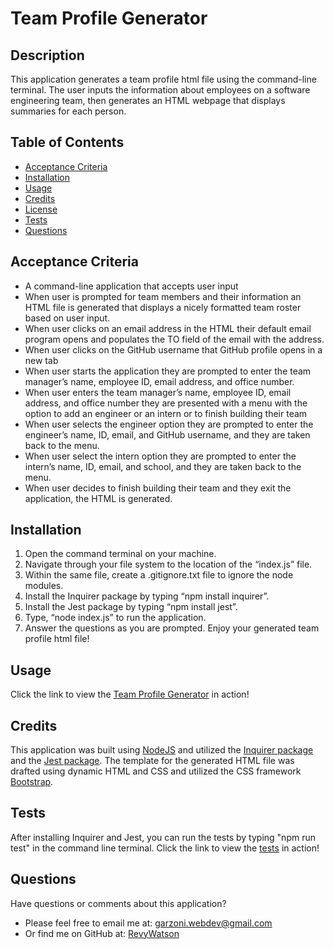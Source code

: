 # Team Profile Generator 

## Description
This application generates a team profile html file using the command-line terminal. The user inputs the information about employees on a software engineering team, then generates an HTML webpage that displays summaries for each person. 

## Table of Contents
- [Acceptance Criteria](#acceptance-criteria)
- [Installation](#installation)
- [Usage](#usage)
- [Credits](#credits)
- [License](#license)
- [Tests](#tests)
- [Questions](#questions)

## Acceptance Criteria
* A command-line application that accepts user input
* When user is prompted for team members and their information an HTML file is generated that displays a nicely formatted team roster based on user input.
* When user clicks on an email address in the HTML their default email program opens and populates the TO field of the email with the address.
* When user clicks on the GitHub username that GitHub profile opens in a new tab
* When user starts the application they are prompted to enter the team manager’s name, employee ID, email address, and office number.
* When user enters the team manager’s name, employee ID, email address, and office number they are presented with a menu with the option to add an engineer or an intern or to finish building their team
* When user selects the engineer option they are prompted to enter the engineer’s name, ID, email, and GitHub username, and they are taken back to the menu.
* When user select the intern option they are prompted to enter the intern’s name, ID, email, and school, and they are taken back to the menu.
* When user decides to finish building their team and they exit the application, the HTML is generated.

## Installation
1. Open the command terminal on your machine.
2. Navigate through your file system to the location of the “index.js” file.
3. Within the same file, create a .gitignore.txt file to ignore the node modules.
4. Install the Inquirer package by typing “npm install inquirer”.
5. Install the Jest package by typing “npm install jest”.
6. Type, “node index.js” to run the application.
7. Answer the questions as you are prompted. Enjoy your generated team profile html file!

## Usage
Click the link to view the [Team Profile Generator]() in action!

## Credits
This application was built using [NodeJS](https://nodejs.org/en/) and utilized the [Inquirer package](https://www.npmjs.com/package/inquirer) and the [Jest package](https://www.npmjs.com/package/jest). The template for the generated HTML file was drafted using dynamic HTML and CSS and utilized the CSS framework [Bootstrap](https://getbootstrap.com/).

## Tests
After installing Inquirer and Jest, you can run the tests by typing "npm run test" in the command line terminal.
Click the link to view the [tests](https://youtu.be/iejxsfpOdTU) in action!

## Questions
  Have questions or comments about this application?
- Please feel free to email me at: garzoni.webdev@gmail.com
- Or find me on GitHub at: [RevyWatson](https://github.com/RevyWatson)

